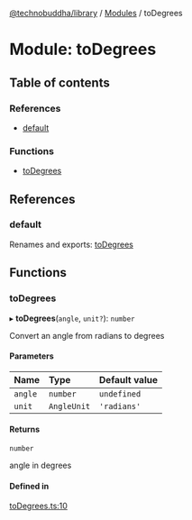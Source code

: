 [@technobuddha/library](../../README.md) / [Modules](../Modules.md) / toDegrees

# Module: toDegrees

## Table of contents

### References

- [default](toDegrees.md#default)

### Functions

- [toDegrees](toDegrees.md#todegrees)

## References

### default

Renames and exports: [toDegrees](toDegrees.md#todegrees)

## Functions

### toDegrees

▸ **toDegrees**(`angle`, `unit?`): `number`

Convert an angle from radians to degrees

#### Parameters

| Name | Type | Default value |
| :------ | :------ | :------ |
| `angle` | `number` | `undefined` |
| `unit` | `AngleUnit` | `'radians'` |

#### Returns

`number`

angle in degrees

#### Defined in

[toDegrees.ts:10](../../src/toDegrees.ts#L10)
